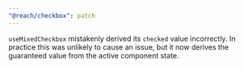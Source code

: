 ```yaml
---
"@reach/checkbox": patch
---
```


`useMixedCheckbox` mistakenly derived its `checked` value incorrectly. In practice this was unlikely to cause an issue, but it now derives the guaranteed value from the active component state.
